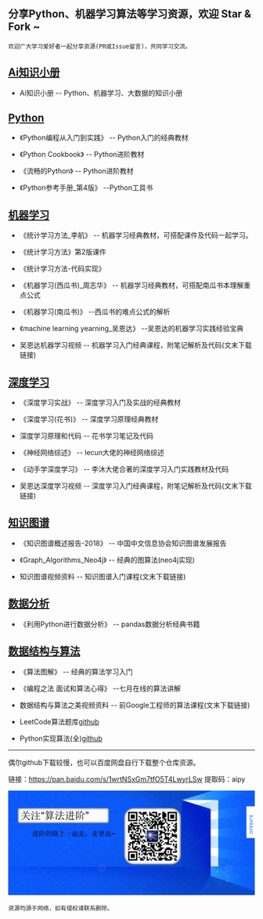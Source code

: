 ## 分享Python、机器学习算法等学习资源，欢迎 Star & Fork ~
```
欢迎广大学习爱好者一起分享资源(PR或Issue留言)，共同学习交流。
```



## [Ai知识小册](https://github.com/aialgorithm/AiPy/tree/master/Ai%E7%9F%A5%E8%AF%86%E5%B0%8F%E5%86%8C)

- Ai知识小册		-- Python、机器学习、大数据的知识小册



## [Python](https://github.com/aialgorithm/AiPy/tree/master/Python)

- 《Python编程从入门到实践》    -- Python入门的经典教材

- 《Python Cookbook》    -- Python进阶教材

- 《流畅的Python》    -- Python进阶教材

- 《Python参考手册_第4版》	--Python工具书



## [机器学习](https://github.com/aialgorithm/AiPy/tree/master/%E6%9C%BA%E5%99%A8%E5%AD%A6%E4%B9%A0)

- 《统计学习方法_李航》    -- 机器学习经典教材，可搭配课件及代码一起学习。

- 《统计学习方法》第2版课件

- 《统计学习方法-代码实现》

- 《机器学习(西瓜书)_周志华》    -- 机器学习经典教材，可搭配南瓜书本理解重点公式

- 《机器学习(南瓜书)》			--西瓜书的难点公式的解析

- 《machine learning yearning_吴恩达》	--吴恩达的机器学习实践经验宝典

-  吴恩达机器学习视频    -- 机器学习入门经典课程，附笔记解析及代码(文末下载链接)



## [深度学习](https://github.com/aialgorithm/AiPy/tree/master/%E6%B7%B1%E5%BA%A6%E5%AD%A6%E4%B9%A0)

- 《深度学习实战》    -- 深度学习入门及实战的经典教材

- 《深度学习(花书)》     -- 深度学习原理经典教材

- 深度学习原理和代码     -- 花书学习笔记及代码

- 《神经网络综述》    -- lecun大佬的神经网络综述

- 《动手学深度学习》  -- 李沐大佬合著的深度学习入门实践教材及代码

-  吴恩达深度学习视频    -- 深度学习入门经典课程，附笔记解析及代码(文末下载链接)



## [知识图谱](https://github.com/aialgorithm/AiPy/tree/master/%E7%9F%A5%E8%AF%86%E5%9B%BE%E8%B0%B1)

- 《知识图谱概述报告-2018》     -- 中国中文信息协会知识图谱发展报告

- 《Graph_Algorithms_Neo4j》    -- 经典的图算法(neo4j实现)

-  知识图谱视频资料    -- 知识图谱入门课程(文末下载链接)



## [数据分析](https://github.com/aialgorithm/AiPy/tree/master/%E6%95%B0%E6%8D%AE%E5%88%86%E6%9E%90)

- 《利用Python进行数据分析》      -- pandas数据分析经典书籍



## [数据结构与算法](https://github.com/aialgorithm/AiPy/tree/master/%E6%95%B0%E6%8D%AE%E7%BB%93%E6%9E%84%E4%B8%8E%E7%AE%97%E6%B3%95)

- 《算法图解》      -- 经典的算法学习入门

- 《编程之法 面试和算法心得》              --七月在线的算法讲解 

- 数据结构与算法之美视频资料    -- 前Google工程师的算法课程(文末下载链接)

- LeetCode算法题库[github](https://github.com/apachecn/Interview/tree/master/docs/Algorithm)

- Python实现算法(全)[github](https://github.com/TheAlgorithms/Python)



---

偶尔github下载较慢，也可以百度网盘自行下载整个仓库资源。

链接：https://pan.baidu.com/s/1wrtNSxGm7tfO5T4LwyrLSw 提取码：aipy 

![公众号：算法进阶](Ai_Algo.jpg)
```
资源均源于网络，如有侵权请联系删除。
```
